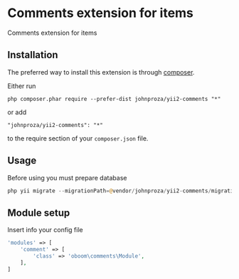 Comments extension for items
============================
Comments extension for items

Installation
------------

The preferred way to install this extension is through [composer](http://getcomposer.org/download/).

Either run

```
php composer.phar require --prefer-dist johnproza/yii2-comments "*"
```

or add

```
"johnproza/yii2-comments": "*"
```

to the require section of your `composer.json` file.


Usage
-----

Before using you must prepare database
```php
php yii migrate --migrationPath=@vendor/johnproza/yii2-comments/migrations 
```

Module setup
------------

Insert info your config file
```php
'modules' => [
    'comment' => [
        'class' => 'oboom\comments\Module',
    ],
]
```
